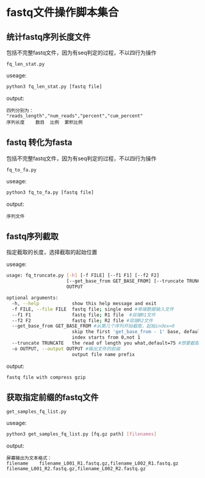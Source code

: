 # fastq文件操作脚本集合

## 统计fastq序列长度文件

包括不完整fastq文件，因为有seq判定的过程，不以四行为操作

`fq_len_stat.py`

useage:
```sh
python3 fq_len_stat.py [fastq file]
``` 

output:
```
四列分别为：
"reads_length","num_reads","percent","cum_percent"
序列长度	数目	比例	累积比例
```

## fastq 转化为fasta

包括不完整fastq文件，因为有seq判定的过程，不以四行为操作

`fq_to_fa.py`

useage:
```sh
python3 fq_to_fa.py [fastq file]
```

output:
```
序列文件
```

## fastq序列截取

指定截取的长度，选择截取的起始位置

useage:
```sh
usage: fq_truncate.py [-h] [-f FILE] [--f1 F1] [--f2 F2]
                      [--get_base_from GET_BASE_FROM] [--truncate TRUNCATE] -o
                      OUTPUT

optional arguments:
  -h, --help            show this help message and exit
  -f FILE, --file FILE  fastq file; single end #单端数据输入文件
  --f1 F1               fastq file; R1 file  #双端R1文件
  --f2 F2               fastq file; R2 file #双端R2文件
  --get_base_from GET_BASE_FROM #从第几个序列开始截取，起始index=0
                        skip the first 'get_base_from - 1' base, default=0,
                        index starts from 0,not 1
  --truncate TRUNCATE   the read of length you what,default=75 #想要截取的序列长度
  -o OUTPUT, --output OUTPUT #输出文件的前缀
                        output file name prefix

```

output:
```
fastq file with compress gzip
```

## 获取指定前缀的fastq文件

`get_samples_fq_list.py`

useage:
```sh
python3 get_samples_fq_list.py [fq.gz path] [filenames]
```

output:
```
屏幕输出为文本格式：
filename	filename_L001_R1.fastq.gz,filename_L002_R1.fastq.gz	filename_L001_R2.fastq.gz,filename_L002_R2.fastq.gz
```
